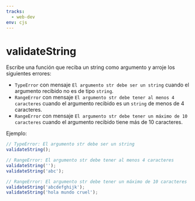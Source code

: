 ```yaml
---
tracks:
  - web-dev
env: cjs
---
```


# validateString

Escribe una función que reciba un string como argumento y arroje los siguientes
errores:

* `TypeError` con mensaje `El argumento str debe ser un string` cuando el
  argumento recibido no es de tipo `string`.
* `RangeError` con mensaje `El argumento str debe tener al menos 4 caracteres`
  cuando el argumento recibido es un `string` de menos de 4 caracteres.
* `RangeError` con mensaje
  `El argumento str debe tener un máximo de 10 caracteres` cuando el argumento
  recibido tiene más de 10 caracteres.

Ejemplo:

```js
// TypeError: El argumento str debe ser un string
validateString();

// RangeError: El argumento str debe tener al menos 4 caracteres
validateString('');
validateString('abc');

// RangeError: El argumento str debe tener un máximo de 10 caracteres
validateString('abcdefghijk');
validateString('hola mundo cruel');
```
